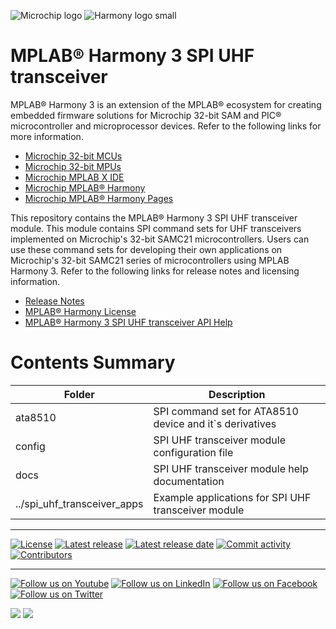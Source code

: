 ﻿![Microchip logo](https://raw.githubusercontent.com/wiki/Microchip-MPLAB-Harmony/Microchip-MPLAB-Harmony.github.io/images/microchip_logo.png)
![Harmony logo small](https://raw.githubusercontent.com/wiki/Microchip-MPLAB-Harmony/Microchip-MPLAB-Harmony.github.io/images/microchip_mplab_harmony_logo_small.png)

# MPLAB® Harmony 3 SPI UHF transceiver

MPLAB® Harmony 3 is an extension of the MPLAB® ecosystem for creating embedded firmware solutions for Microchip 32-bit SAM and PIC® microcontroller and microprocessor devices.  Refer to the following links for more information.

- [Microchip 32-bit MCUs](https://www.microchip.com/design-centers/32-bit)
- [Microchip 32-bit MPUs](https://www.microchip.com/design-centers/32-bit-mpus)
- [Microchip MPLAB X IDE](https://www.microchip.com/mplab/mplab-x-ide)
- [Microchip MPLAB® Harmony](https://www.microchip.com/mplab/mplab-harmony)
- [Microchip MPLAB® Harmony Pages](https://microchip-mplab-harmony.github.io/)

This repository contains the MPLAB® Harmony 3 SPI UHF transceiver module. This module contains SPI command sets for UHF transceivers implemented on Microchip's 32-bit SAMC21 microcontrollers. Users can use these command sets for developing their own applications on Microchip's 32-bit SAMC21 series of microcontrollers using MPLAB Harmony 3. Refer to the following links for release notes and licensing information.

- [Release Notes](./release_notes.md)
- [MPLAB® Harmony License](Microchip_SLA001.md)
- [MPLAB® Harmony 3 SPI UHF transceiver API Help](https://microchip-mplab-harmony.github.io/spi_uhf_transceiver)

# Contents Summary

| Folder                        | Description                                               |
| ---                           | ---                                                       |
| ata8510                       | SPI command set for ATA8510 device and it`s derivatives   |
| config                        | SPI UHF transceiver module configuration file             |
| docs                          | SPI UHF transceiver module help documentation             |
| ../spi_uhf_transceiver_apps   | Example applications for SPI UHF transceiver module       |

____

[![License](https://img.shields.io/badge/license-Harmony%20license-orange.svg)](https://github.com/Microchip-MPLAB-Harmony/spi_uhf_transceiver/blob/master/Microchip_SLA001.md)
[![Latest release](https://img.shields.io/github/release/Microchip-MPLAB-Harmony/spi_uhf_transceiver.svg)](https://github.com/Microchip-MPLAB-Harmony/spi_uhf_transceiver/releases/latest)
[![Latest release date](https://img.shields.io/github/release-date/Microchip-MPLAB-Harmony/spi_uhf_transceiver.svg)](https://github.com/Microchip-MPLAB-Harmony/spi_uhf_transceiver/releases/latest)
[![Commit activity](https://img.shields.io/github/commit-activity/y/Microchip-MPLAB-Harmony/spi_uhf_transceiver.svg)](https://github.com/Microchip-MPLAB-Harmony/spi_uhf_transceiver/graphs/commit-activity)
[![Contributors](https://img.shields.io/github/contributors-anon/Microchip-MPLAB-Harmony/spi_uhf_transceiver.svg)]()

____

[![Follow us on Youtube](https://img.shields.io/badge/Youtube-Follow%20us%20on%20Youtube-red.svg)](https://www.youtube.com/user/MicrochipTechnology)
[![Follow us on LinkedIn](https://img.shields.io/badge/LinkedIn-Follow%20us%20on%20LinkedIn-blue.svg)](https://www.linkedin.com/company/microchip-technology)
[![Follow us on Facebook](https://img.shields.io/badge/Facebook-Follow%20us%20on%20Facebook-blue.svg)](https://www.facebook.com/microchiptechnology/)
[![Follow us on Twitter](https://img.shields.io/twitter/follow/MicrochipTech.svg?style=social)](https://twitter.com/MicrochipTech)

[![](https://img.shields.io/github/stars/Microchip-MPLAB-Harmony/spi_uhf_transceiver.svg?style=social)]()
[![](https://img.shields.io/github/watchers/Microchip-MPLAB-Harmony/spi_uhf_transceiver.svg?style=social)]()


